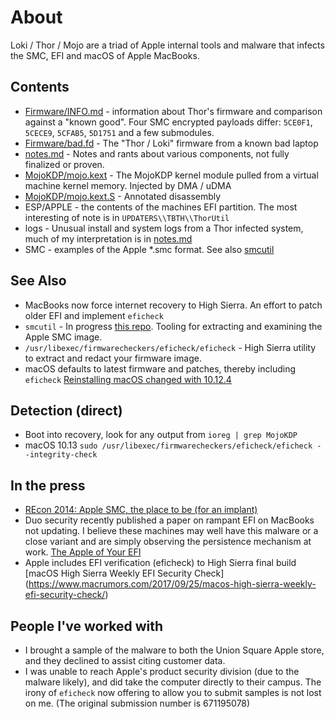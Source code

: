 # About

Loki / Thor / Mojo are a triad of Apple internal tools and malware that infects the SMC, EFI and macOS of Apple MacBooks.

## Contents

* [Firmware/INFO.md](https://github.com/rickmark/mojo_thor/blob/master/Firmware/INFO.md) - information about Thor's firmware and comparison against a "known good".  Four SMC encrypted payloads differ: `5CE0F1`, `5CECE9`, `5CFAB5`, `5D1751` and a few submodules.
* [Firmware/bad.fd](https://github.com/rickmark/mojo_thor/blob/master/Firmware/bad.fd) - The "Thor / Loki" firmware from a known bad laptop
* [notes.md](https://github.com/rickmark/mojo_thor/blob/master/notes.md) - Notes and rants about various components, not fully finalized or proven.
* [MojoKDP/mojo.kext](https://github.com/rickmark/mojo_thor/blob/master/MojoKDP/mojo.kext) - The MojoKDP kernel module pulled from a virtual machine kernel memory.  Injected by DMA / uDMA
* [MojoKDP/mojo.kext.S](https://github.com/rickmark/mojo_thor/blob/master/MojoKDP/mojo.kext.S) - Annotated disassembly
* ESP/APPLE - the contents of the machines EFI partition.  The most interesting of note is in `UPDATERS\\TBTH\\ThorUtil`
* logs - Unusual install and system logs from a Thor infected system, much of my interpretation is in [notes.md](https://github.com/rickmark/mojo_thor/blob/master/notes.md)
* SMC - examples of the Apple \*.smc format.  See also [smcutil](https://github.com/rickmark/smcutil)

## See Also

* MacBooks now force internet recovery to High Sierra.  An effort to patch older EFI and implement `eficheck`
* `smcutil` - In progress [this repo](https://github.com/rickmark/smcutil).  Tooling for extracting and examining the Apple SMC image.
* `/usr/libexec/firmwarecheckers/eficheck/eficheck` - High Sierra utility to extract and redact your firmware image.
* macOS defaults to latest firmware and patches, thereby including `eficheck` [Reinstalling macOS changed with 10.12.4](https://eclecticlight.co/2017/05/16/reinstalling-macos-changed-with-10-12-4/)

## Detection (direct)

* Boot into recovery, look for any output from `ioreg | grep MojoKDP`
* macOS 10.13 `sudo /usr/libexec/firmwarecheckers/eficheck/eficheck --integrity-check`

## In the press

* [REcon 2014: Apple SMC, the place to be (for an implant)](https://www.youtube.com/watch?v=nSqpinjjgmg)
* Duo security recently published a paper on rampant EFI on MacBooks not updating.  I believe these machines may well have this malware or a close variant and are simply observing the persistence mechanism at work.  [The Apple of Your EFI](https://duo.com/blog/the-apple-of-your-efi-mac-firmware-security-research)
* Apple includes EFI verification (eficheck) to High Sierra final build [macOS High Sierra Weekly EFI Security Check] (https://www.macrumors.com/2017/09/25/macos-high-sierra-weekly-efi-security-check/)

## People I've worked with

* I brought a sample of the malware to both the Union Square Apple store, and they declined to assist citing customer data.
* I was unable to reach Apple's product security division (due to the malware likely), and did take the computer directly to their campus.  The irony of `eficheck` now offering to allow you to submit samples is not lost on me.  (The original submission number is 671195078)
